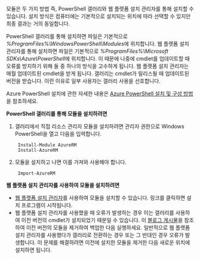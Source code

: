 모듈은 두 가지 방법 즉, PowerShell 갤러리와 웹 플랫폼 설치 관리자를 통해 설치할 수 있습니다. 설치 방식은 컴퓨터에는 기본적으로 설치되는 위치에 따라 선택할 수 있지만 최종 결과는 거의 동일합니다.

PowerShell 갤러리를 통해 설치하면 파일은 기본적으로 *%ProgramFiles%\\WindowsPowerShell\\Modules*에 위치합니다. 웹 플랫폼 설치 관리자를 통해 설치하면 파일은 기본적으로 *%ProgramFiles%\\Microsoft SDKs\\Azure\\PowerShell*에 위치합니다. 이 때문에 나중에 cmdlet를 업데이트할 때 오류를 방지하기 위해 둘 중 하나의 방식을 고수하게 됩니다. 웹 플랫폼 설치 관리자는 매월 업데이트된 cmdlet을 받게 됩니다. 갤러리는 cmdlet가 릴리스될 때 업데이트된 버전을 받습니다. 이런 이유로 일부 사용자는 갤러리 사용을 선호합니다.

Azure PowerShell 설치에 관한 자세한 내용은 [Azure PowerShell 설치 및 구성 방법](../articles/powershell-install-configure.md)을 참조하세요.

**PowerShell 갤러리를 통해 모듈을 설치하려면**

1. 갤러리에서 직접 리소스 관리자 모듈을 설치하려면 관리자 권한으로 Windows PowerShell을 열고 다음을 입력합니다.
   
        Install-Module AzureRM
        Install-AzureRM
2. 모듈을 설치하고 나면 이를 가져와 사용해야 합니다.
   
        Import-AzureRM

**웹 플랫폼 설치 관리자를 사용하여 모듈을 설치하려면**

* [웹 플랫폼 설치 관리자](http://aka.ms/webpi-azps)를 사용하여 모듈을 설치할 수 있습니다. 링크를 클릭하면 설치 프로그램이 시작됩니다.
* 웹 플랫폼 설치 관리자를 사용했을 때 오류가 발생하는 경우 이는 갤러리를 사용하여 이전 버전의 cmdlet가 설치되었기 때문일 수 있습니다. 이 [블로그 게시물](https://azure.microsoft.com/blog/azps-1-0/)을 참조하여 이전 버전의 모듈을 제거하여 백업한 다음 실행하세요. 일반적으로 웹 플랫폼 설치 관리자를 사용했다가 갤러리로 전환하는 경우 또는 그 반대인 경우 오류가 발생합니다. 이 문제를 해결하려면 이전에 설치한 모듈을 제거한 다음 새로운 위치에 설치하면 됩니다.

<!---HONumber=AcomDC_0218_2016-->